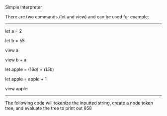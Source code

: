 Simple Interpreter

There are two commands (let and view) and can be used for example:

-------------------------

let a = 2

let b = 55

view a

view b + a

let apple = (16*a) + (15*b)

let apple = apple + 1

view apple

-------------------------

The following code will tokenize the inputted string, create a node token tree, and evaluate the tree to print out 858
